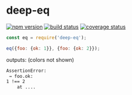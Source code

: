 # deep-eq
[![npm version][npm-image]][npm-url]
[![build status][travis-image]][travis-url]
[![coverage status][codecov-image]][codecov-url]


```js
const eq = require('deep-eq');

eq({foo: {ok: 1}}, {foo: {ok: 2}});
```

outputs: (colors not shown)
```sh
AssertionError:
 → foo.ok:
1 !== 2
    at ....
```

[npm-image]: https://img.shields.io/npm/v/deep-eq.svg?style=flat-square
[npm-url]: https://www.npmjs.com/package/deep-eq
[travis-image]: https://img.shields.io/travis/caub/deep-eq.svg?style=flat-square
[travis-url]: https://travis-ci.org/caub/deep-eq
[codecov-image]: https://img.shields.io/codecov/c/github/caub/deep-eq.svg?style=flat-square
[codecov-url]: https://codecov.io/gh/caub/deep-eq
